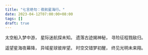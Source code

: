 ```yaml
---
title: "七言绝句：夜航星海行。"
date: 2023-04-12T07:00:00+08:00
tags: []
draft: true
---
```


太空船入梦中游，
星际迷航探未知。
遗落古迹揭神秘，
寻险征程戮敌归。

遥望星海夜幕降，
异域星球彼岸望。
时空交错梦初醒，
终见光明未来翔。